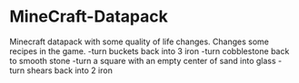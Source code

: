 # MineCraft-Datapack
Minecraft datapack with some quality of life changes. Changes some recipes in the game. 
-turn buckets back into 3 iron
-turn cobblestone back to smooth stone
-turn a square with an empty center of sand into glass
-turn shears back into 2 iron
